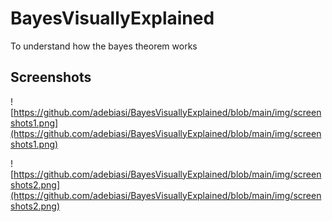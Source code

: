 # BayesVisuallyExplained

To understand how the bayes theorem works

## Screenshots

![https://github.com/adebiasi/BayesVisuallyExplained/blob/main/img/screenshots1.png](https://github.com/adebiasi/BayesVisuallyExplained/blob/main/img/screenshots1.png)

![https://github.com/adebiasi/BayesVisuallyExplained/blob/main/img/screenshots2.png](https://github.com/adebiasi/BayesVisuallyExplained/blob/main/img/screenshots2.png)
